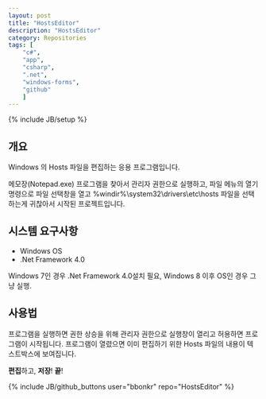 ```yaml
---
layout: post
title: "HostsEditor"
description: "HostsEditor"
category: Repositories
tags: [
    "c#",
    "app",
    "csharp",
    ".net",
    "windows-forms",
    "github"
    ]
---
```


{% include JB/setup %}

## 개요
Windows 의 Hosts 파일을 편집하는 응용 프로그램입니다.

메모장(Notepad.exe) 프로그램을 찾아서 관리자 권한으로 실행하고, 파일 메뉴의 열기 명령으로 파일 선택창을 열고 %windir%\system32\drivers\etc\hosts 파일을 선택하는게 귀찮아서 시작된 프로젝트입니다.

## 시스템 요구사항
* Windows OS
* .Net Framework 4.0

Windows 7인 경우 .Net Framework 4.0설치 필요, Windows 8 이후 OS인 경우 그냥 실행.

## 사용법
프로그램을 실행하면 권한 상승을 위해 관리자 권한으로 실행창이 열리고 허용하면 프로그램이 시작됩니다.
프로그램이 열렸으면 이미 편집하기 위한 Hosts 파일의 내용이 텍스트박스에 보여집니다.

**편집**하고, **저장**! **끝**!

<!--
## 다운로드

가능하면 본인이 직접 빌드해서 사용하십시오.
[GitHub](https://github.com/bbonkr/HostsEditor)에서 소스코드를 확인하실 수 있습니다.

빌드가 귀찮으시면 [다운로드](https://github.com/bbonkr/HostsEditor/tree/master/deploy/deploy.zip) 하여 사용하십시오.
-->


{% include JB/github_buttons user="bbonkr" repo="HostsEditor" %}
